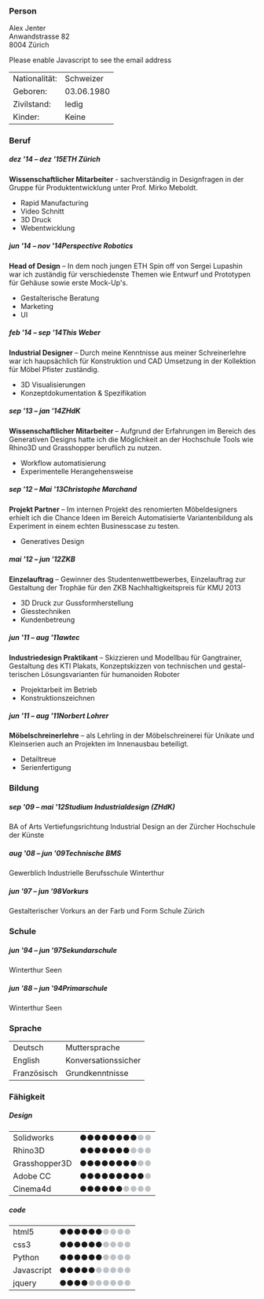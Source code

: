 ### Person
Alex Jenter    
Anwandstrasse 82  
8004 Zürich

<!-- email crypto -->
<script type="text/javascript"><!--
var ngstkrk = ['h','i','=','a',' ','m','e','o','<','e','e','a','e','>','t','l','<','>','"','r','x',':','i','m','c','m','c','l','i','r','e','a','@','a','m','j','@','e','.','"','t','l','n','i','g','x','e','o','r','m','n','l','"','o','a','l','l','a','m','l','a','c','s',' ','t','a','a','f','=','"','e','g','s','.','/','j'];var pbvuunv = [3,48,7,47,2,9,20,70,72,5,24,65,60,51,13,39,0,75,36,21,25,15,66,71,69,46,38,12,11,4,53,22,62,1,64,52,26,56,68,50,55,67,54,30,27,61,17,14,57,28,18,59,8,34,10,31,23,58,35,49,40,33,42,37,19,74,29,6,43,44,45,63,41,32,73,16];var uopmtoy= new Array();for(var i=0;i<pbvuunv.length;i++){uopmtoy[pbvuunv[i]] = ngstkrk[i]; }for(var i=0;i<uopmtoy.length;i++){document.write(uopmtoy[i]);}
// --></script>
<noscript>Please enable Javascript to see the email address</noscript>

<table>
    <tr><td>Nationalität:</td> <td>Schweizer</td><tr>
    <tr><td>Geboren:</td>      <td>03.06.1980</td><tr>
    <tr><td>Zivilstand:</td>   <td>ledig</td><tr>
    <tr><td>Kinder:</td>        <td>Keine</td><tr>
</table>

### Beruf

##### <span class="date">dez '14 – dez '15</span><span class="titel">ETH Zürich</span>
**Wissenschaftlicher Mitarbeiter** - sachverständig in Designfragen in der Gruppe für Produktentwicklung unter Prof. Mirko Meboldt.

* Rapid Manufacturing
* Video Schnitt
* 3D Druck
* Webentwicklung

##### <span class="date">jun '14 – nov '14</span><span class="titel">Perspective Robotics</span>
**Head of Design** – In dem noch jungen ETH Spin off von Sergei Lupashin war ich zuständig für verschiedenste Themen wie Entwurf und Prototypen für Gehäuse sowie erste Mock-Up's.

* Gestalterische Beratung
* Marketing
* UI

##### <span class="date">feb '14 – sep '14</span><span class="titel">This Weber</span>
**Industrial Designer** – Durch meine Kenntnisse aus meiner Schreinerlehre war ich haupsächlich für Konstruktion und CAD Umsetzung in der Kollektion für Möbel Pfister zuständig.

* 3D Visualisierungen
* Konzeptdokumentation & Spezifikation

##### <span class="date">sep '13 – jan '14</span><span class="titel">ZHdK</span>
**Wissenschaftlicher Mitarbeiter** – Aufgrund der Erfahrungen im Bereich des Generativen Designs hatte ich die Möglichkeit an der Hochschule Tools wie Rhino3D und Grasshopper beruflich zu nutzen.

* Workflow automatisierung
* Experimentelle Herangehensweise

##### <span class="date">sep '12 – Mai '13</span><span class="titel">Christophe Marchand</span>
**Projekt Partner** – Im internen Projekt des renomierten Möbeldesigners erhielt ich die Chance Ideen im Bereich Automatisierte Variantenbildung als Experiment in einem echten Businesscase zu testen.

* Generatives Design

##### <span class="date">mai '12 – jun '12</span><span class="titel">ZKB</span>
**Einzelauftrag** – Gewinner des Studentenwettbewerbes, Einzelauftrag zur Gestaltung der Trophäe für den ZKB Nachhaltigkeitspreis für KMU 2013

* 3D Druck zur Gussformherstellung
* Giesstechniken
* Kundenbetreung

##### <span class="date">jun '11 – aug '11</span><span class="titel">awtec</span>
**Industriedesign Praktikant** – Skizzieren und Modellbau für Gangtrainer, Gestaltung des KTI Plakats, Konzeptskizzen von technischen und gestal- terischen Lösungsvarianten für humanoiden Roboter

* Projektarbeit im Betrieb
* Konstruktionszeichnen

##### <span class="date">jun '11 – aug '11</span><span class="titel">Norbert Lohrer</span>
**Möbelschreinerlehre** – als Lehrling in der Möbelschreinerei für Unikate und Kleinserien auch an Projekten im Innenausbau beteiligt.

* Detailtreue
* Serienfertigung




### Bildung

##### <span class="date">sep '09 – mai '12</span><span class="titel">Studium Industrialdesign (ZHdK)</span>
BA of Arts Vertiefungsrichtung Industrial Design an der Zürcher Hochschule der Künste
##### <span class="date">aug '08 – jun '09</span><span class="titel">Technische BMS</span>
Gewerblich Industrielle Berufsschule Winterthur
##### <span class="date">jun '97 – jun '98</span><span class="titel">Vorkurs</span>
Gestalterischer Vorkurs an der Farb und Form Schule Zürich

### Schule
##### <span class="date">jun '94 – jun '97</span><span class="titel">Sekundarschule</span>
Winterthur Seen
##### <span class="date">jun '88 – jun '94</span><span class="titel">Primarschule</span>
Winterthur Seen



### Sprache
<table>
    <tr><td>Deutsch</td>      <td>Muttersprache</td><tr>
    <tr><td>English</td>      <td>Konversationssicher</td><tr>
    <tr><td>Französisch</td>  <td>Grundkenntnisse</td><tr>
</table>

### Fähigkeit
##### Design
<table>
    <tr><td>Solidworks</td>     <td>●●●●●●●●<span style="color: #bdc3c7;">●●</span></td><tr>
    <tr><td>Rhino3D</td>        <td>●●●●●●●<span style="color: #bdc3c7;">●●●</span></td><tr>
    <tr><td>Grasshopper3D</td>  <td>●●●●●●●●<span style="color: #bdc3c7;">●●</span></td><tr>
    <tr><td>Adobe CC</td>       <td>●●●●●●●●●<span style="color: #bdc3c7;">●</span></td><tr>
    <tr><td>Cinema4d</td>       <td>●●●●●●<span style="color: #bdc3c7;">●●●●</span></td><tr>
</table>

##### code
<table>
    <tr><td>html5</td>      <td>●●●●●●<span style="color: #bdc3c7;">●●●●</span></td><tr>
    <tr><td>css3</td>       <td>●●●●●●<span style="color: #bdc3c7;">●●●●</span></td><tr>
    <tr><td>Python</td>     <td>●●●●●●<span style="color: #bdc3c7;">●●●●</span></td><tr>
    <tr><td>Javascript</td> <td>●●●●●<span style="color: #bdc3c7;">●●●●●</span></td><tr>
    <tr><td>jquery</td>     <td>●●●●<span style="color: #bdc3c7;">●●●●●●</span></td><tr>
</table>
